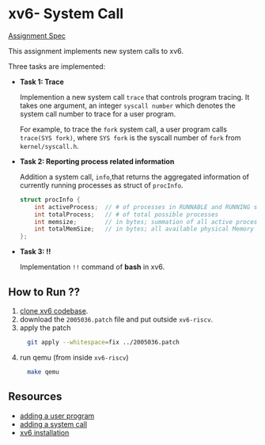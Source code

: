 # xv6- System Call
[Assignment Spec]()

This assignment implements new system calls to xv6.

Three tasks are implemented:
- **Task 1: Trace**

    Implemention a new system call `trace` that controls program tracing. It takes one argument, an
    integer `syscall number` which denotes the system call number to trace for a user program. 
    
    For example, to
    trace the `fork` system call, a user program calls `trace(SYS fork)`, where `SYS fork` is the syscall number of `fork`
    from `kernel/syscall.h`.

- **Task 2: Reporting process related information**

    Addition a system call, `info`,that returns the aggregated information of currently running processes as struct
 of `procInfo`.
    ```c
    struct procInfo {
        int activeProcess;  // # of processes in RUNNABLE and RUNNING state
        int totalProcess;   // # of total possible processes
        int memsize;        // in bytes; summation of all active process
        int totalMemSize;   // in bytes; all available physical Memory
    };
    ```

- **Task 3: !!**

    Implementation `!!` command of **bash** in xv6.

## How to Run ??

1. [clone xv6 codebase]().
2. download the `2005036.patch` file and put outside `xv6-riscv`.
3. apply the patch
    ```bash
      git apply --whitespace=fix ../2005036.patch
    ```
4. run qemu (from inside `xv6-riscv`)
    ```bash
      make qemu
    ```

## Resources

- [adding a user program](https://github.com/TawhidMM/OS-CSE-314/blob/main/Offline-2%20system-call/xv6_resources/xv6_%20Adding%20a%20user%20program.pdf)
- [adding a system call](https://github.com/TawhidMM/OS-CSE-314/blob/main/Offline-2%20system-call/xv6_resources/xv6_%20Adding%20a%20system%20call.pdf)
- [xv6 installation]()